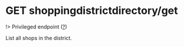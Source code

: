# <span class="badge badge-light">GET</span> <span class="badge badge-light">shoppingdistrictdirectory/get</span>

!> Privileged endpoint ([?](privileged.md))

List all shops in the district.

